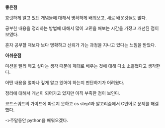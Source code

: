 **좋은점**

흐릿하게 알고 있던 개념들에 대해서 명확하게 배워보고, 새로 배운것들도 많다.

공부한 내용을 정리하는 방법에 대해서 많이 고민을 해보는 시간을 가졌고 개선된 점이 보였다.

혼자 공부할 때보다 보다 명확하고 신뢰가 가는 과정을 지나고 있다는 느낌을 받았다.



**아쉬운점**

미션을 빨리 깨고 싶다는 생각 때문에 제대로 배우는 것에 대해 다소 소홀했다고 생각한다.

어떤 내용을 얼마나 깊게 알고 있어야 하는지 판단하기가 어려웠다.

정리에 대해서 개선이 되어가고 있지만 아직 부족한 점이 보인다.

코드스쿼드의 가이드에 따르지 못하고 cs step1과 알고리즘에서 C언어로 문제를 해결했다. 

->주말동안 python을 배워오겠다. 